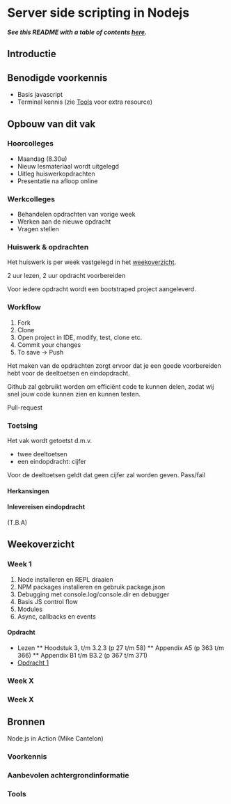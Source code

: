 # Server side scripting in Nodejs

***See this README with a table of contents [here](http://google.com).***


## Introductie


## Benodigde voorkennis
* Basis javascript 
* Terminal kennis (zie [Tools](#tools) voor extra resource)

## Opbouw van dit vak

### Hoorcolleges
* Maandag (8.30u)
* Nieuw lesmateriaal wordt uitgelegd
* Uitleg huiswerkopdrachten
* Presentatie na afloop online

### Werkcolleges
* Behandelen opdrachten van vorige week
* Werken aan de nieuwe opdracht
* Vragen stellen

### Huiswerk & opdrachten
Het huiswerk is per week vastgelegd in het [weekoverzicht](#weekoverzicht). 

2 uur lezen, 2 uur opdracht voorbereiden

Voor iedere opdracht wordt een bootstraped project aangeleverd. 

### Workflow

1. Fork 
2. Clone
3. Open project in IDE, modify, test, clone etc.
4. Commit your changes
5. To save ->  Push

Het maken van de opdrachten zorgt ervoor dat je een goede voorbereiden hebt voor de deeltoetsen en eindopdracht. 

Github zal gebruikt worden om efficiënt code te kunnen delen, zodat wij snel jouw code kunnen zien en kunnen testen. 

Pull-request

### Toetsing
Het vak wordt getoetst d.m.v.
* twee deeltoetsen
* een eindopdracht: cijfer

Voor de deeltoetsen geldt dat geen cijfer zal worden geven. Pass/fail

#### Herkansingen


#### Inlevereisen eindopdracht
(T.B.A)


## Weekoverzicht

### Week 1
1. Node installeren en REPL draaien
1. NPM packages installeren en gebruik package.json
1. Debugging met console.log/console.dir en debugger
1. Basis JS control flow
1. Modules
1. Async, callbacks en events

#### Opdracht
* Lezen
** Hoodstuk 3, t/m 3.2.3 (p 27 t/m 58)
** Appendix A5 (p 363 t/m 366)
** Appendix B1 t/m B3.2 (p 367 t/m 371) 
* [Opdracht 1](://github.com/)

### Week X
### Week X


## Bronnen

Node.js in Action (Mike Cantelon)


### Voorkennis

### Aanbevolen achtergrondinformatie

### Tools
 
